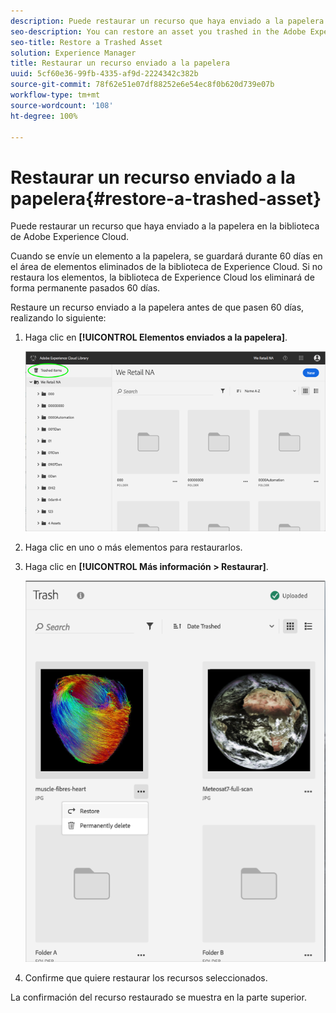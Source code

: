```yaml
---
description: Puede restaurar un recurso que haya enviado a la papelera en la biblioteca de Adobe Experience Cloud.
seo-description: You can restore an asset you trashed in the Adobe Experience Cloud Library.
seo-title: Restore a Trashed Asset
solution: Experience Manager
title: Restaurar un recurso enviado a la papelera
uuid: 5cf60e36-99fb-4335-af9d-2224342c382b
source-git-commit: 78f62e51e07df88252e6e54ec8f0b620d739e07b
workflow-type: tm+mt
source-wordcount: '108'
ht-degree: 100%

---
```



# Restaurar un recurso enviado a la papelera{#restore-a-trashed-asset}

Puede restaurar un recurso que haya enviado a la papelera en la biblioteca de Adobe Experience Cloud.

Cuando se envíe un elemento a la papelera, se guardará durante 60 días en el área de elementos eliminados de la biblioteca de Experience Cloud. Si no restaura los elementos, la biblioteca de Experience Cloud los eliminará de forma permanente pasados 60 días.

Restaure un recurso enviado a la papelera antes de que pasen 60 días, realizando lo siguiente:

1. Haga clic en **[!UICONTROL Elementos enviados a la papelera]**.

   ![](assets/library_general_trashed_items.png)

1. Haga clic en uno o más elementos para restaurarlos.
1. Haga clic en **[!UICONTROL Más información > Restaurar]**.

   ![](assets/library_restore_perm_delete.png)

1. Confirme que quiere restaurar los recursos seleccionados.

La confirmación del recurso restaurado se muestra en la parte superior.
